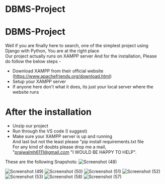 # DBMS-Project
# DBMS-Project
Well if you are finally here to search, one of the simplest project using Django with Python, You are at the right place
<br> Our project actually runs on XAMPP server
And for the installation, Please do follow the below steps -
* Download XAMPP from their official website (https://www.apachefriends.org/download.html)
* Setup your XAMPP server 
* If anyone here don't what it does, its just your local server where the website runs
# After the installation 
*  Unzip our project 
* Run through the VS code (I suggest)
* Make sure your XAMPP server is up and running 
<br> And last but not the least please "pip install requirements.txt file
<br> For any kind of doubts please drop me a mail, "prajwalmh6111@gmail.com "I WOULD BE HAPPY TO HELP".

These are the following Snapshots: 
![Screenshot (48)](https://user-images.githubusercontent.com/120583820/214115125-b7788e90-eb56-43df-a3a3-c3b0fd831e20.png)

![Screenshot (49)](https://user-images.githubusercontent.com/120583820/214114636-8b316894-5509-4df0-ae0e-d7e56bcd44a3.png) 
![Screenshot (50)](https://user-images.githubusercontent.com/120583820/214115048-a50bc1a0-8193-4e1b-9871-49af0b115325.png)
![Screenshot (51)](https://user-images.githubusercontent.com/120583820/214115062-6fe52564-156e-48f0-9dd0-b9318dca980c.png)
![Screenshot (52)](https://user-images.githubusercontent.com/120583820/214115068-9bd345c4-9694-41a9-abea-d59add69259d.png)
![Screenshot (53)](https://user-images.githubusercontent.com/120583820/214115072-fb982cd3-6114-44ac-858a-77e72785d8b0.png)
![Screenshot (58)](https://user-images.githubusercontent.com/120583820/214115080-996c0dfd-9457-4429-a274-629d0539a5a8.png)
![Screenshot (57)](https://user-images.githubusercontent.com/120583820/214115092-9b7307cf-10d0-45f8-ac44-3f3f8f2a89eb.png)
